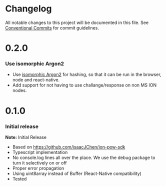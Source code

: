 # Changelog

All notable changes to this project will be documented in this file.
See [Conventional Commits](https://conventionalcommits.org) for commit guidelines.

# 0.2.0

### Use isomorphic Argon2

- Use [isomorphic Argon2](https://github.com/Sphereon-Opensource/isomorphic-argon2) for hashing, so that it can be run
  in the browser, node and react-native.
- Add support for not having to use challange/response on non MS ION nodes.

# 0.1.0

### Initial release

**Note:** Initial Release

- Based on https://github.com/isaacJChen/ion-pow-sdk
- Typescript implementation
- No console.log lines all over the place. We use the debug package to turn it selectively on or off
- Proper error propagation
- Using uint8array instead of Buffer (React-Native compatibility)
- Tested


